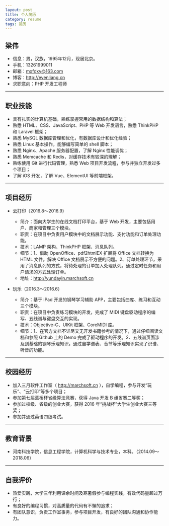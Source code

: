```yaml
---
layout: post
title: 个人简历
category: resume
tags: 简历
---
```


## 梁伟

- 信息：男，汉族，1995年12月，现居北京。
- 手机：13261999011
- 邮箱：mxfdxy@163.com
- 博客：http://evenliang.cn
- 求职意向：PHP 开发工程师

--- 

## 职业技能

- 具有扎实的计算机基础，熟练掌握常用的数据结构和算法；
- 熟悉 HTML、CSS、JavaScript、PHP 等 Web 开发语言，熟悉 ThinkPHP 和 Laravel 框架；
- 熟悉 MySQL 数据库管理和优化，有数据库设计和优化经验；
- 熟悉 Linux 基本操作，能够编写简单的 shell 脚本；
- 熟悉 Nginx、Apache 服务器配置，了解 Nginx 性能调优；
- 熟悉 Memcache 和 Redis，对缓存技术有较深的理解；
- 熟练使用 Git 进行代码管理，熟悉 Web 项目开发流程，参与并独立开发过多个项目；
- 了解 iOS 开发，了解 Vue、ElementUI 等前端框架。

---

## 项目经历

- 云打印（2016.8～2016.9）
    - 简介：面向大学生的在线文档打印平台，基于 Web 开发，主要包括用户、商家和管理三个模块。
    - 职责：在项目中负责用户模块中的文档展示功能、支付功能和订单处理功能。
    - 技术：LAMP 架构、ThinkPHP 框架、消息队列。
    - 细节：1、借助 OpenOffice、pdf2htmlEX 扩展将 Office 文档转换为 HTML 文件。解决 Office 文档展示不方便的问题。2、订单处理环节，采用了消息队列的方式，将待处理的订单加入处理队列。通过定时任务和用户请求的方式处理订单。
    - 地址：http://yundayin.marchsoft.cn

- 玩乐（2016.3～2016.6）
    - 简介：基于 iPad 开发的钢琴学习辅助 APP，主要包括曲库、练习和互动三个模块。
    - 职责：在项目中负责练习模块的开发，完成了 MIDI 键盘驱动程序的编写、五线谱与键盘交互的实现。
    - 技术：Objective-C、UIKit 框架、CoreMIDI 库。
    - 细节：1、在官方文档不详尽又无开发书籍参考的情况下，通过仔细阅读文档和参照 Github 上的 Demo 完成了驱动程序的开发。2、五线谱页面涉及到基础的钢琴乐理知识，通过自学谱表、音节等乐理知识实现了识谱、听音的功能。

---


## 校园经历

- 加入三月软件工作室（ http://marchsoft.cn ），自学编程，参与开发“玩乐”、“云打印”等多个项目；
- 参加第七届蓝桥杯省级算法竞赛，获得 Java 开发 B 组省赛二等奖；
- 参加过校级、省级的创业大赛，获得 2016 年“挑战杯”大学生创业大赛三等奖；
- 参加并通过英语四级考试。
    
---


## 教育背景

- 河南科技学院，信息工程学院，计算机科学与技术专业，本科。（2014.09～2018.06）

---


## 自我评价

- 热爱实践，大学三年利用课余时间及寒暑假参与编程实践，有效代码量超过万行；
- 有良好的编程习惯，对高质量的代码有不懈的追求；
- 有团队意识，负责工作室事务，参与项目开发，有良好的团队沟通和协作能力。

